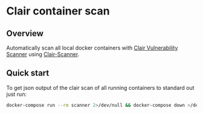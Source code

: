 # Clair container scan
## Overview
Automatically scan all local docker containers with [Clair Vulnerability Scanner](https://github.com/coreos/clair) using [Clair-Scanner](https://github.com/arminc/clair-scanner).
## Quick start
To get json output of the clair scan of all running containers to standard out just run:
```bash
docker-compose run --rm scanner 2>/dev/null && docker-compose down >/dev/null 2>&1
```
